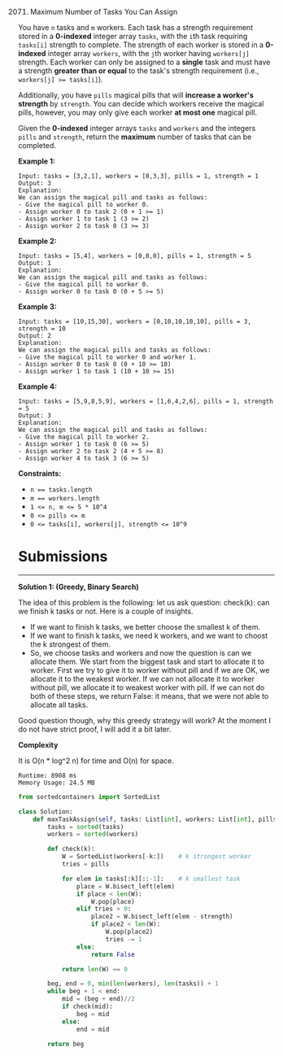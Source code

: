 2071. Maximum Number of Tasks You Can Assign

You have `n` tasks and `m` workers. Each task has a strength requirement stored in a **0-indexed** integer array `tasks`, with the `i`th task requiring `tasks[i]` strength to complete. The strength of each worker is stored in a **0-indexed** integer array `workers`, with the `j`th worker having `workers[j]` strength. Each worker can only be assigned to a **single** task and must have a strength **greater than or equal** to the task's strength requirement (i.e., `workers[j] >= tasks[i]`).

Additionally, you have `pills` magical pills that will **increase a worker's strength** by `strength`. You can decide which workers receive the magical pills, however, you may only give each worker **at most one** magical pill.

Given the **0-indexed** integer arrays `tasks` and `workers` and the integers `pills` and `strength`, return the **maximum** number of tasks that can be completed.

 

**Example 1:**
```
Input: tasks = [3,2,1], workers = [0,3,3], pills = 1, strength = 1
Output: 3
Explanation:
We can assign the magical pill and tasks as follows:
- Give the magical pill to worker 0.
- Assign worker 0 to task 2 (0 + 1 >= 1)
- Assign worker 1 to task 1 (3 >= 2)
- Assign worker 2 to task 0 (3 >= 3)
```

**Example 2:**
```
Input: tasks = [5,4], workers = [0,0,0], pills = 1, strength = 5
Output: 1
Explanation:
We can assign the magical pill and tasks as follows:
- Give the magical pill to worker 0.
- Assign worker 0 to task 0 (0 + 5 >= 5)
```

**Example 3:**
```
Input: tasks = [10,15,30], workers = [0,10,10,10,10], pills = 3, strength = 10
Output: 2
Explanation:
We can assign the magical pills and tasks as follows:
- Give the magical pill to worker 0 and worker 1.
- Assign worker 0 to task 0 (0 + 10 >= 10)
- Assign worker 1 to task 1 (10 + 10 >= 15)
```

**Example 4:**
```
Input: tasks = [5,9,8,5,9], workers = [1,6,4,2,6], pills = 1, strength = 5
Output: 3
Explanation:
We can assign the magical pill and tasks as follows:
- Give the magical pill to worker 2.
- Assign worker 1 to task 0 (6 >= 5)
- Assign worker 2 to task 2 (4 + 5 >= 8)
- Assign worker 4 to task 3 (6 >= 5)
```

**Constraints:**

* `n == tasks.length`
* `m == workers.length`
* `1 <= n, m <= 5 * 10^4`
* `0 <= pills <= m`
* `0 <= tasks[i], workers[j], strength <= 10^9`

# Submissions
---
**Solution 1: (Greedy, Binary Search)**

The idea of this problem is the following: let us ask question: check(k): can we finish k tasks or not. Here is a couple of insights.

* If we want to finish k tasks, we better choose the smallest k of them.
* If we want to finish k tasks, we need k workers, and we want to choost the k strongest of them.
* So, we choose tasks and workers and now the question is can we allocate them. We start from the biggest task and start to allocate it to worker. First we try to give it to worker without pill and if we are OK, we allocate it to the weakest worker. If we can not allocate it to worker without pill, we allocate it to weakest worker with pill. If we can not do both of these steps, we return False: it means, that we were not able to allocate all tasks.

Good question though, why this greedy strategy will work? At the moment I do not have strict proof, I will add it a bit later.

**Complexity**

It is O(n * log^2 n) for time and O(n) for space.

```
Runtime: 8908 ms
Memory Usage: 24.5 MB
```
```python
from sortedcontainers import SortedList

class Solution:
    def maxTaskAssign(self, tasks: List[int], workers: List[int], pills: int, strength: int) -> int:
        tasks = sorted(tasks)
        workers = sorted(workers)

        def check(k):
            W = SortedList(workers[-k:])    # k strongest worker
            tries = pills

            for elem in tasks[:k][::-1]:    # k smallest task
                place = W.bisect_left(elem)
                if place < len(W):
                    W.pop(place)
                elif tries > 0:
                    place2 = W.bisect_left(elem - strength)
                    if place2 < len(W):
                        W.pop(place2)
                        tries -= 1
                else:
                    return False

            return len(W) == 0

        beg, end = 0, min(len(workers), len(tasks)) + 1
        while beg + 1 < end:
            mid = (beg + end)//2
            if check(mid):
                beg = mid
            else:
                end = mid

        return beg
```
